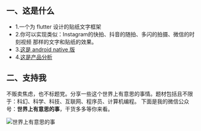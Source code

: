 ## 一、这是什么
- 1.一个为 flutter 设计的贴纸文字框架
- 2.你可以实现类似：Instagram的快拍、抖音的随拍、多闪的拍摄、微信的时刻视频 那样的文字和贴纸的效果。
- 3.[这是 android native 版](https://github.com/whenSunSet/sticker-framework)
- 4.[这是产品分析](https://juejin.im/post/5cb411c75188251aed78c3d9)

## 二、支持我

不贩卖焦虑，也不标题党。分享一些这个世界上有意思的事情。题材包括且不限于：科幻、科学、科技、互联网、程序员、计算机编程。
下面是我的微信公众号：**世界上有意思的事**，干货多多等你来看。

![世界上有意思的事](https://upload-images.jianshu.io/upload_images/2911038-fd8af9cd7bd3157d.png?imageMogr2/auto-orient/strip%7CimageView2/2/w/1240)

